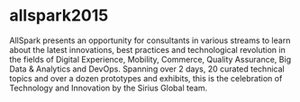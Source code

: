 # allspark2015
AllSpark presents an opportunity for consultants in various streams to learn about the latest innovations, best practices and technological revolution in the fields of Digital Experience, Mobility, Commerce, Quality Assurance, Big Data & Analytics and DevOps. Spanning over 2 days, 20 curated technical topics and over a dozen prototypes and exhibits, this is the celebration of Technology and Innovation by the Sirius Global team.
